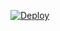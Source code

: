 [![Deploy](https://www.herokucdn.com/deploy/button.svg)](https://heroku.com/deploy?template=https://github.com/adityanarwal/Update22)



